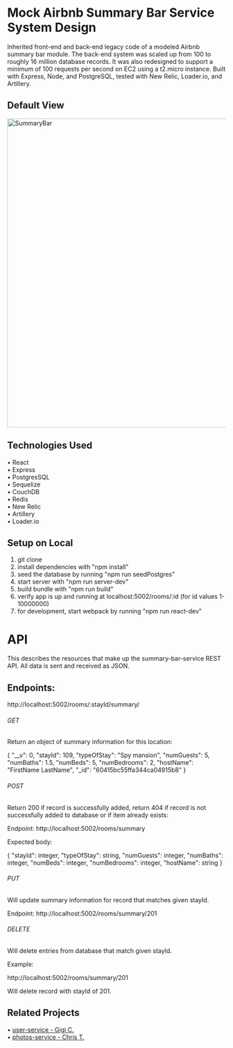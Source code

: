 # Mock Airbnb Summary Bar Service System Design

Inherited front-end and back-end legacy code of a modeled Airbnb summary bar module. The back-end system was scaled up from 100 to roughly 16 million database records. It was also redesigned to support a minimum of 100 requests per second on EC2 using a t2.micro instance. Built with Express, Node, and PostgreSQL, tested with New Relic, Loader.io, and Artillery.  

## Default View

<img width="712" alt="SummaryBar" src="https://user-images.githubusercontent.com/66794449/120021327-291b5480-bfa8-11eb-8d89-a1ac8ebc3bc6.png">

## Technologies Used

• React <br />
• Express <br />
• PostgresSQL <br />
• Sequelize <br />
• CouchDB <br />
• Redis <br />
• New Relic <br />
• Artillery <br />
• Loader.io <br />

## Setup on Local

1. git clone
2. install dependencies with "npm install"
3. seed the database by running "npm run seedPostgres"
4. start server with "npm run server-dev"
5. build bundle with "npm run build"
6. verify app is up and running at localhost:5002/rooms/:id (for id values 1-10000000)
7. for development, start webpack by running "npm run react-dev"


# API

This describes the resources that make up the summary-bar-service REST API. All data is sent and received as JSON.

## Endpoints:

http://localhost:5002/rooms/:stayId/summary/

###### GET

Return an object of summary information for this location:

{
    "__v": 0,
    "stayId": 109,
    "typeOfStay": "Spy mansion",
    "numGuests": 5,
    "numBaths": 1.5,
    "numBeds": 5,
    "numBedrooms": 2,
    "hostName": "FirstName LastName",
    "_id": "60415bc55ffa344ca04915b8"
}

###### POST

Return 200 if record is successfully added, return 404 if record is not successfully added to database or if item already exists:

Endpoint: http://localhost:5002/rooms/summary

Expected body:

{
    "stayId": integer,
    "typeOfStay": string,
    "numGuests": integer,
    "numBaths": integer,
    "numBeds": integer,
    "numBedrooms": integer,
    "hostName": string
}

###### PUT

Will update summary information for record that matches given stayId.

Endpoint: http://localhost:5002/rooms/summary/201

###### DELETE

Will delete entries from database that match given stayId.

Example:

http://localhost:5002/rooms/summary/201

Will delete record with stayId of 201.

## Related Projects 

• [user-service - Gigi C.](https://github.com/Team-Vaughan/user-service) <br/>
• [photos-service - Chris T.](https://github.com/Team-Vaughan/photos-service)
